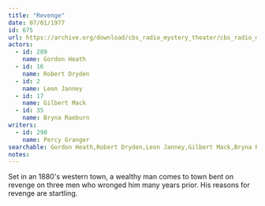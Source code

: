 ```yaml
---
title: "Revenge"
date: 07/01/1977
id: 675
url: https://archive.org/download/cbs_radio_mystery_theater/cbs_radio_mystery_theater-0651-0700.zip/cbs_radio_mystery_theater-0651-0700%2Fcbsrmt_0675_revenge.mp3
actors:  
  - id: 289
    name: Gordon Heath  
  - id: 16
    name: Robert Dryden  
  - id: 2
    name: Leon Janney  
  - id: 17
    name: Gilbert Mack  
  - id: 35
    name: Bryna Raeburn
writers:  
  - id: 290
    name: Percy Granger
searchable: Gordon Heath,Robert Dryden,Leon Janney,Gilbert Mack,Bryna Raeburn Percy Granger
notes:  
---
```

Set in an 1880's western town, a wealthy man comes to town bent on revenge on three men who wronged him many years prior. His reasons for revenge are startling.
